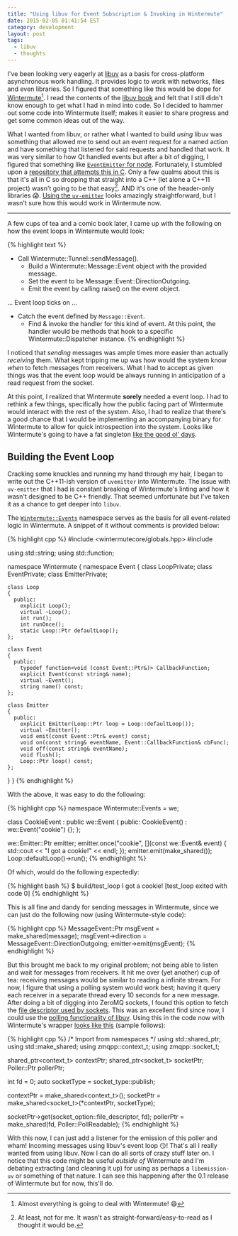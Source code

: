 ```yaml
---
title: "Using libuv for Event Subscription & Invoking in Wintermute"
date: 2015-02-05 01:41:54 EST
category: development
layout: post
tags:
  - libuv
  - thoughts
---
```


I've been looking very eagerly at [libuv][] as a basis for cross-platform
asynchronous work handling. It provides logic to work with networks, files and
even libraries. So I figured that something like this would be dope for
[Wintermute][][^1]. I read the contents of the [libuv book][] and felt that I
still didn't know enough to get what I had in mind into code. So I decided to
hammer out some code into Wintermute itself; makes it easier to share progress
and get some common ideas out of the way.

What I wanted from libuv, or rather what I wanted to build _using_ libuv was
something that allowed me to send out an event request for a named action and
have something that listened for said requests and handled that work. It was
very similar to how Qt handled events but after a bit of digging, I figured
that something like [`EventEmitter` for node][nev]. Fortunately, I stumbled upon
a [repository  that attempts this in C][uv-emitter]. Only a few qualms about
this is that it's all in C so dropping that straight into a C++ (let alone a
C++11 project) wasn't going to be that easy[^2]. AND it's one of the header-only
libraries :scream:. [Using the `uv-emitter`][emitteruse] looks amazingly
straightforward, but I wasn't sure how this would work in Wintermute now.

---

A few cups of tea and a comic book later, I came up with the following on how
the event loops in Wintermute would look:

{% highlight text %}
* Call Wintermute::Tunnel::sendMessage().
  * Build a Wintermute::Message::Event object with the provided message.
  * Set the event to be Message::Event::DirectionOutgoing.
  * Emit the event by calling raise() on the event object.

... Event loop ticks on ...

* Catch the event defined by `Message::Event`.
  * Find & invoke the handler for this kind of event.
    At this point, the handler would be methods that hook to a specific
    Wintermute::Dispatcher instance.
{% endhighlight %}

I noticed that _sending_ messages was ample times more easier than actually
_receiving_ them. What kept tripping me up was how would the system know _when_
to fetch messages from receivers. What I had to accept as given things was that
the event loop would be always running in anticipation of a read request from
the socket.

At this point, I realized that Wintermute **sorely** needed a event loop. I
had to rethink a few things, specifically how the public facing part of
Wintermute would interact with the rest of the system. Also, I had to
realize that there's a good chance that I would be implementing an
accompanying binary for Wintermute to allow for quick introspection into the
system. Looks like Wintermute's going to have a fat singleton [like the good ol'
days][singleold].

## Building the Event Loop

Cracking some knuckles and running my hand through my hair, I began to write
out the C++11-ish version of `uvemitter` into Wintermute. The issue with
`uv-emitter` that I had is constant breaking of Wintermute's linting and how
it wasn't designed to be C++ friendly. That seemed unfortunate but I've taken
it as a chance to get deeper into `libuv`.

The [`Wintermute::Events`][eventshpp] namespace serves as the basis for all
event-related logic in Wintermute. A snippet of it without comments is
provided below:

{% highlight cpp %}
#include <wintermutecore/globals.hpp>
#include <functional>

using std::string;
using std::function;

namespace Wintermute
{
  namespace Event
  {
    class LoopPrivate;
    class EventPrivate;
    class EmitterPrivate;

    class Loop
    {
      public:
        explicit Loop();
        virtual ~Loop();
        int run();
        int runOnce();
        static Loop::Ptr defaultLoop();
    };

    class Event
    {
      public:
        typedef function<void (const Event::Ptr&)> CallbackFunction;
        explicit Event(const string& name);
        virtual ~Event();
        string name() const;
    };

    class Emitter
    {
      public:
        explicit Emitter(Loop::Ptr loop = Loop::defaultLoop());
        virtual ~Emitter();
        void emit(const Event::Ptr& event) const;
        void on(const string& eventName, Event::CallbackFunction& cbFunc);
        void off(const string& eventName);
        void flush();
        Loop::Ptr loop() const;
    };
  }
}
{% endhighlight %}

With the above, it was easy to do the following:

{% highlight cpp %}
namespace Wintermute::Events = we;

class CookieEvent : public we::Event {
  public:
    CookieEvent() : we::Event("cookie") {};
};

we::Emitter::Ptr emitter;
emitter.once("cookie", [](const we::Event& event) {
  std::cout << "I got a cookie!" << endl;
  });
emitter.emit(make_shared<CookieEvent>());
Loop::defaultLoop()->run();
{% endhighlight %}

Of which, would do the following expectedly:

{% highlight bash %}
$ build/test_loop
I got a cookie!
[test_loop exited with code 0]
{% endhighlight %}

This is all fine and dandy for sending messages in Wintermute, since we can
just do the following now (using Wintermute-style code):

{% highlight cpp %}
MessageEvent::Ptr msgEvent = make_shared<MessageEvent>(message);
msgEvent->direction = MessageEvent::DirectionOutgoing;
emitter->emit(msgEvent);
{% endhighlight %}

But this brought me back to my original problem; not being able to listen and
wait for messages from receivers. It hit me over (yet another) cup of tea:
receiving messages would be similar to reading a infinite stream. For now, I
figure that using a polling system would work best; having it query each
receiver in a separate thread every 10 seconds for a new message. After doing
a bit of digging into ZeroMQ sockets, I found this option to fetch the [file
descriptor used by sockets][zmq_fd]. This was an excellent find since now, I
could use the [polling functionality of libuv][polluv]. Using this in the code
now with Wintermute's wrapper [looks like this][zmqwntrfd] (sample follows):

{% highlight cpp %}
/* Import from namespaces */
using std::shared_ptr;
using std::make_shared;
using zmqpp::context_t;
using zmqpp::socket_t;

shared_ptr<context_t> contextPtr;
shared_ptr<socket_t> socketPtr;
Poller::Ptr pollerPtr;

int fd = 0;
auto socketType = socket_type::publish;

contextPtr = make_shared<context_t>();
socketPtr = make_shared<socket_t>(*contextPtr, socketType);

socketPtr->get(socket_option::file_descriptor, fd);
pollerPtr = make_shared<Poller>(fd, Poller::PollReadable);
{% endhighlight %}

With this now, I can just add a listener for the emission of this poller and
wham! Incoming messages using libuv's event loop :smirk:! That's all I really
wanted from using libuv. Now I can do all sorts of crazy stuff later on. I
notice that this code might be useful _outside of_ Wintermute and I'm debating
extracting (and cleaning it up) for using as perhaps a `libemission-uv` or
something of that nature. I can see this happening after the 0.1 release of
Wintermute but for now, this'll do.

[libuv]: https://github.com/libuv/libuv
[wintermute]: https://github.com/jalcine/wintermute
[libuv book]: https://nikhilm.github.io/uvbook/
[nev]: https://nodejs.org/api/events.html
[uv-emitter]: https://github.com/jwerle/uv-emitter
[emitteruse]: https://github.com/jwerle/uv-emitter#usage
[a repository for experimentation]: https://github.com/jalcine/uv-experiments
[eventshpp]: https://github.com/jalcine/wintermute/blob/develop/src/wintermutecore/event.hpp
[zmq_fd]: http://api.zeromq.org/3-1:zmq-getsockopt#toc22
[polluv]: http://docs.libuv.org/en/latest/poll.html#c.uv_poll_init
[singleold]: https://github.com/jalcine/wintermute/blob/old-master/src/Wintermute/application.hpp#L47
[zmqwntrfd]: https://github.com/jalcine/wintermute/blob/feature/build-core-plugins/src/wintermute-transport-zeromq/receiver.cpp#L106-122
[^1]: Almost everything is going to deal with Wintermute! :smile:
[^2]: At least, not for me. It wasn't as straight-forward/easy-to-read as I thought it would be.
